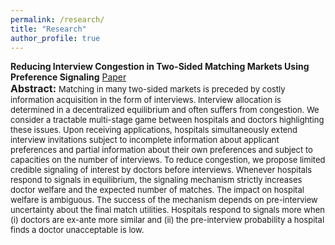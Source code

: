 ```yaml
---
permalink: /research/
title: "Research"
author_profile: true
---
```


**Reducing Interview Congestion in Two-Sided Matching Markets Using Preference Signaling** [Paper](files/interviews_congestion_signaling.pdf) <br>
<font size="3">**Abstract:**</font> <font size="2.75">Matching in many two-sided markets is preceded by costly information acquisition in the form of interviews. Interview allocation is determined in a decentralized equilibrium and often suffers from congestion. We consider a tractable multi-stage game between hospitals and doctors highlighting these issues. Upon receiving applications, hospitals simultaneously extend interview invitations subject to incomplete information about applicant preferences and partial information about their own preferences and subject to capacities on the number of interviews. To reduce congestion, we propose limited credible signaling of interest by doctors before interviews. Whenever hospitals respond to signals in equilibrium, the signaling mechanism strictly increases doctor welfare and the expected number of matches. The impact on hospital welfare is ambiguous. The success of the mechanism depends on pre-interview uncertainty about the final match utilities. Hospitals respond to signals more when (i) doctors are ex-ante more similar and (ii) the pre-interview probability a hospital finds a doctor unacceptable is low.</font>